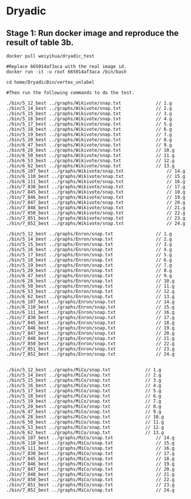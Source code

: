 # Dryadic

## Stage 1: Run docker image and reproduce the result of table 3b.
    
```shell
docker pull weiyihua/dryadic_test

#Replace 665014af3aca with the real image id. 
docker run -it -u root 665014af3aca /bin/bash

cd home/DryadicBin/vertex_unlabel

#Then run the following commands to do the test. 
```
    
    ./bin/5_12_best ../graphs/Wikivote/snap.txt				// 1.g
    ./bin/5_14_best ../graphs/Wikivote/snap.txt				// 2.g
    ./bin/5_15_best ../graphs/Wikivote/snap.txt				// 3.g
    ./bin/5_16_best ../graphs/Wikivote/snap.txt				// 4.g
    ./bin/5_17_best ../graphs/Wikivote/snap.txt				// 5.g
    ./bin/5_18_best ../graphs/Wikivote/snap.txt				// 6.g
    ./bin/5_19_best ../graphs/Wikivote/snap.txt				// 7.g
    ./bin/5_20_best ../graphs/Wikivote/snap.txt				// 8.g
    ./bin/6_47_best ../graphs/Wikivote/snap.txt				// 9.g
    ./bin/6_28_best ../graphs/Wikivote/snap.txt				// 10.g
    ./bin/6_50_best ../graphs/Wikivote/snap.txt				// 11.g
    ./bin/6_53_best ../graphs/Wikivote/snap.txt				// 12.g
    ./bin/6_62_best ../graphs/Wikivote/snap.txt				// 13.g
    ./bin/6_107_best ../graphs/Wikivote/snap.txt				// 14.g
    ./bin/6_110_best ../graphs/Wikivote/snap.txt				// 15.g
    ./bin/6_111_best ../graphs/Wikivote/snap.txt				// 16.g
    ./bin/7_830_best ../graphs/Wikivote/snap.txt				// 17.g
    ./bin/7_845_best ../graphs/Wikivote/snap.txt				// 18.g
    ./bin/7_846_best ../graphs/Wikivote/snap.txt				// 19.g
    ./bin/7_847_best ../graphs/Wikivote/snap.txt				// 20.g
    ./bin/7_848_best ../graphs/Wikivote/snap.txt				// 21.g
    ./bin/7_850_best ../graphs/Wikivote/snap.txt				// 22.g
    ./bin/7_851_best ../graphs/Wikivote/snap.txt				// 23.g
    ./bin/7_852_best ../graphs/Wikivote/snap.txt				// 24.g
                    
    ./bin/5_12_best ../graphs/Enron/snap.txt				// 1.g
    ./bin/5_14_best ../graphs/Enron/snap.txt				// 2.g
    ./bin/5_15_best ../graphs/Enron/snap.txt				// 3.g
    ./bin/5_16_best ../graphs/Enron/snap.txt				// 4.g
    ./bin/5_17_best ../graphs/Enron/snap.txt				// 5.g
    ./bin/5_18_best ../graphs/Enron/snap.txt				// 6.g
    ./bin/5_19_best ../graphs/Enron/snap.txt				// 7.g
    ./bin/5_20_best ../graphs/Enron/snap.txt				// 8.g
    ./bin/6_47_best ../graphs/Enron/snap.txt				// 9.g
    ./bin/6_28_best ../graphs/Enron/snap.txt				// 10.g
    ./bin/6_50_best ../graphs/Enron/snap.txt				// 11.g
    ./bin/6_53_best ../graphs/Enron/snap.txt				// 12.g
    ./bin/6_62_best ../graphs/Enron/snap.txt				// 13.g
    ./bin/6_107_best ../graphs/Enron/snap.txt				// 14.g
    ./bin/6_110_best ../graphs/Enron/snap.txt				// 15.g
    ./bin/6_111_best ../graphs/Enron/snap.txt				// 16.g
    ./bin/7_830_best ../graphs/Enron/snap.txt				// 17.g
    ./bin/7_845_best ../graphs/Enron/snap.txt				// 18.g
    ./bin/7_846_best ../graphs/Enron/snap.txt				// 19.g
    ./bin/7_847_best ../graphs/Enron/snap.txt				// 20.g
    ./bin/7_848_best ../graphs/Enron/snap.txt				// 21.g
    ./bin/7_850_best ../graphs/Enron/snap.txt				// 22.g
    ./bin/7_851_best ../graphs/Enron/snap.txt				// 23.g
    ./bin/7_852_best ../graphs/Enron/snap.txt				// 24.g
                    
                    
    ./bin/5_12_best ../graphs/MiCo/snap.txt				// 1.g
    ./bin/5_14_best ../graphs/MiCo/snap.txt				// 2.g
    ./bin/5_15_best ../graphs/MiCo/snap.txt				// 3.g
    ./bin/5_16_best ../graphs/MiCo/snap.txt				// 4.g
    ./bin/5_17_best ../graphs/MiCo/snap.txt				// 5.g
    ./bin/5_18_best ../graphs/MiCo/snap.txt				// 6.g
    ./bin/5_19_best ../graphs/MiCo/snap.txt				// 7.g
    ./bin/5_20_best ../graphs/MiCo/snap.txt				// 8.g
    ./bin/6_47_best ../graphs/MiCo/snap.txt				// 9.g
    ./bin/6_28_best ../graphs/MiCo/snap.txt				// 10.g
    ./bin/6_50_best ../graphs/MiCo/snap.txt				// 11.g
    ./bin/6_53_best ../graphs/MiCo/snap.txt				// 12.g
    ./bin/6_62_best ../graphs/MiCo/snap.txt				// 13.g
    ./bin/6_107_best ../graphs/MiCo/snap.txt				// 14.g
    ./bin/6_110_best ../graphs/MiCo/snap.txt				// 15.g
    ./bin/6_111_best ../graphs/MiCo/snap.txt				// 16.g
    ./bin/7_830_best ../graphs/MiCo/snap.txt				// 17.g
    ./bin/7_845_best ../graphs/MiCo/snap.txt				// 18.g
    ./bin/7_846_best ../graphs/MiCo/snap.txt				// 19.g
    ./bin/7_847_best ../graphs/MiCo/snap.txt				// 20.g
    ./bin/7_848_best ../graphs/MiCo/snap.txt				// 21.g
    ./bin/7_850_best ../graphs/MiCo/snap.txt				// 22.g
    ./bin/7_851_best ../graphs/MiCo/snap.txt				// 23.g
    ./bin/7_852_best ../graphs/MiCo/snap.txt				// 24.g
